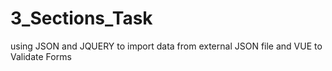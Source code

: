 # 3_Sections_Task
using JSON and JQUERY to import data from external JSON file  and VUE to Validate Forms
